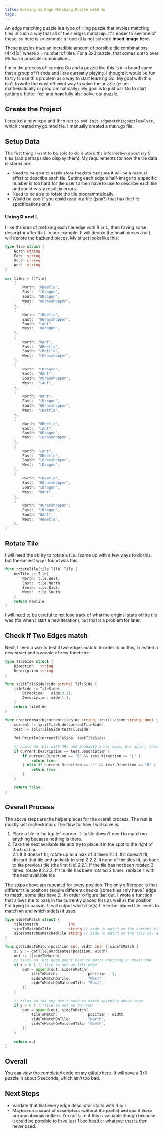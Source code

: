 ```yaml
---
title: Solving an Edge Matching Puzzle with Go
tags:
---
```

An edge matching puzzle is a type of tiling puzzle that involes matching tiles in such a way that all of their edges match up.  It's easier to see one of these, so here is an example of one (it is not solved):
**insert image here**.

These puzzles have an incredible amount of possible tile combinations: (4^x)(x!) where x = number of tiles.  For a 3x3 puzzle, that comes out to over _95 billion_ possible combinations.  

I'm in the process of learning Go and a puzzle like this is in a board game that a group of friends and I are currently playing.  I thought it would be fun to try to use this problem as a way to start learning Go.  My goal with this isn't to write the most efficient way to solve the puzzle (either mathematically or programmatically).  My goal is to just _use_ Go to start getting a better feel and hopefully also solve our puzzle.

## Create the Project
I created a new repo and then ran `go mod init edgematchingpuzzlesolver`, which created my go.mod file.  I manually created a main.go file.

## Setup Data
The first thing I want to be able to do is store the information about my 9 tiles (and perhaps also display them).  My requirements for how the tile data is stored are: 
- Need to be able to easily store the data because it will be a manual effort to describe each tile.  Setting each edge's half-image to a specific number is too hard for the user to then have to use to describe each tile and could easily result in errors.
- Need to be able to rotate the tile programmatically.
- Would be cool if you could read in a file (json?) that has the tile specifications on it.

### Using R and L
I like the idea of prefixing each tile edge with R or L, then having some descriptor after that.  In our example, R will denote the head pieces and L will denote the backend pieces.  My struct looks like this:
```go
type Tile struct {
	North string
	East  string
	South string
	West  string
}

var tiles = []Tile{
	{
		North: "RBeetle",
		East:  "LDragon",
		South: "RDragon",
		West:  "RGrasshopper",
	},
	{
		North: "LBeetle",
		East:  "RGrasshopper",
		South: "LAnt",
		West:  "RDragon",
	},
	{
		North: "RAnt",
		East:  "RBeetle",
		South: "LBettle",
		West:  "LGrasshopper",
	},
	{
		North: "LDragon",
		East:  "RAnt",
		South: "RGrasshopper",
		West:  "LAnt",
	},
	{
		North: "RAnt",
		East:  "LDragon",
		South: "RGrasshopper",
		West:  "LBettle",
	},
	{
		North: "RBeetle",
		East:  "LAnt",
		South: "RDragon",
		West:  "LGrasshopper",
	},
	{
		North: "LAnt",
		East:  "RBeetle",
		South: "LGrasshopper",
		West:  "LDragon",
	},
	{
		North: "LBeetle",
		East:  "RGrasshopper",
		South: "LDragon",
		West:  "RAnt",
	},
	{
		North: "RGrasshopper",
		East:  "LDragon",
		South: "RAnt",
		West:  "RBeetle",
	},
}
```

## Rotate Tile
I will need the ability to rotate a tile.  I came up with a few ways to do this, but the easiest way I found was this:
```go
func rotateTile(tile Tile) Tile {
	newTile := Tile{
		North: tile.West,
		East:  tile.North,
		South: tile.East,
		West:  tile.South,
	}
	return newTile
}
```
I will need to be careful to not lose track of what the original state of the tile was (for when I start a new iteration), but that is a problem for later.

## Check If Two Edges match
Next, I need a way to test if two edges match.  In order to do this, I created a new struct and a couple of new functions:

```go
type TileSide struct {
	Direction   string
	Description string
}

func splitTileSide(side string) TileSide {
	tileSide := TileSide{
		Direction:   side[0:1],
		Description: side[1:],
	}
	return tileSide
}

func checkForMatch(currentTileSide string, testTileSide string) bool {
	current := splitTileSide(currentTileSide)
	test := splitTileSide(testTileSide)

	fmt.Println(currentTileSide, testTileSide)

	// could do this with ORs and probably other ways, but again, this is easiest for now.
	if current.Description == test.Description {
		if current.Direction == "R" && test.Direction == "L" {
			return true
		} else if current.Direction == "L" && test.Direction == "R" {
			return true
		}
	}

	return false
}
```

## Overall Process
The above steps are the helper pieces for the overall process.  The rest is mostly just orchestration.  The flow for how I will solve is:
1. Place a tile in the top left corner.  This tile doesn't need to match on anything because nothing is there.
2. Take the next available tile and try to place it in the spot to the right of the first tile.  
	2.1. If it doesn't fit, rotate up to a max of 3 times
		2.1.1. If it doesn't fit, discard that tile and go back to step 2
	2.2. If none of the tiles fit, go back to the previous tile (the first tile)
		2.2.1. If the tile has not been rotated 3 times, rotate it
		2.2.2. If the tile has been rotated 3 times, replace it with the next available tile

The steps above are repeated for every position.  The only difference is that different tile positions require different checks (some tiles only have 1 edge to match, some tiles have 2).  In order to figure that out, I wrote a function that allows me to pass in the currently placed tiles as well as the position I'm trying to pass in.  It will output which tile(s) the to-be-placed tile needs to match on and which side(s) it uses.

``` go
type sideToMatch struct {
	tileToMatch              int
	sideToMatchOnTile        string // side to match on the current tile
	sideToMatchOnMatchedTile string // side to match on the tile you are matching to
}

func getSidesToMatch(position int, width int) []sideToMatch {
	x, y := getTileCoordinates(position, width)
	out := []sideToMatch{}
	// tiles on left edge don't need to match anything in their row
	if x > 0 { // tile is not on left edge
		out = append(out, sideToMatch{
			tileToMatch:              position - 1,
			sideToMatchOnTile:        "West",
			sideToMatchOnMatchedTile: "East",
		})
	}

	// tiles on the top don't need to match anything above them
	if y > 0 { // tile is not on top row
		out = append(out, sideToMatch{
			tileToMatch:              position - width,
			sideToMatchOnTile:        "North",
			sideToMatchOnMatchedTile: "South",
		})
	}

	return out
}
```

## Overall
You can view the completed code on my github [here](https://github.com/allisontharp/EdgeMatchingPuzzleSolver).  It will sove a 3x3 puzzle in about 5 seconds, which isn't too bad.

## Next Steps
- Validate that that every edge descriptor starts with R or L 
- Maybe run a count of descriptors (without the prefix) and see if there are any obvious outliers.  I'm not sure if this is valuable though because it could be possible to have just 1 bee head or whatever that is then never used.
